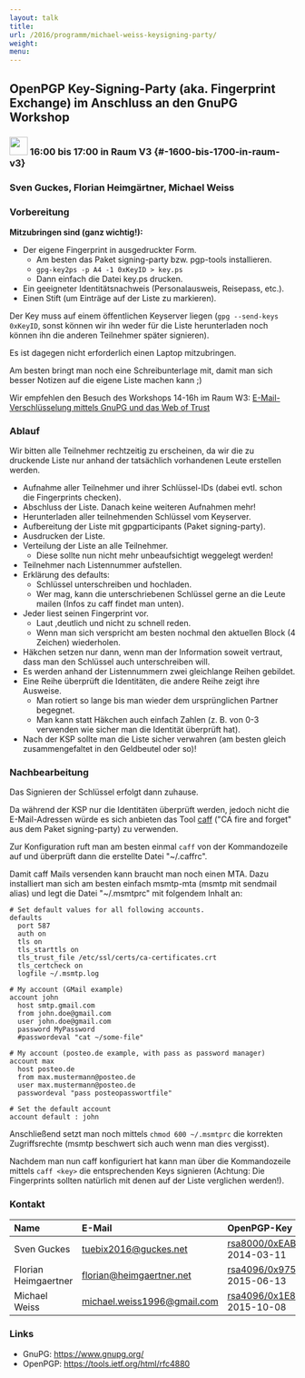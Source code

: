 ```yaml
---
layout: talk
title:
url: /2016/programm/michael-weiss-keysigning-party/
weight:
menu:
---
```

## OpenPGP Key-Signing-Party (aka. Fingerprint Exchange) im Anschluss an den GnuPG Workshop

### <img height = "32" src="../../../images/workshop.svg"> 16:00 bis 17:00 in Raum V3 {#-1600-bis-1700-in-raum-v3}

### Sven Guckes, Florian Heimgärtner, Michael Weiss

### Vorbereitung

**Mitzubringen sind (ganz wichtig!):**

* Der eigene Fingerprint in ausgedruckter Form.
    * Am besten das Paket signing-party bzw. pgp-tools installieren.
    * `gpg-key2ps -p A4 -1 0xKeyID > key.ps`
    * Dann einfach die Datei key.ps drucken.
* Ein geeigneter Identitätsnachweis (Personalausweis, Reisepass, etc.).
* Einen Stift (um Einträge auf der Liste zu markieren).

Der Key muss auf einem öffentlichen Keyserver liegen (`gpg --send-keys 0xKeyID`,
sonst können wir ihn weder für die Liste herunterladen noch können ihn die
anderen Teilnehmer später signieren).

Es ist dagegen nicht erforderlich einen Laptop mitzubringen.

Am besten bringt man noch eine Schreibunterlage mit, damit man sich besser
Notizen auf die eigene Liste machen kann ;)

Wir empfehlen den Besuch des Workshops 14-16h im Raum W3:
[E-Mail-Verschlüsselung mittels GnuPG und das Web of Trust](../michael-weiss-e-mail-verschluesselung-mittels-gnupg-und-das-web-of-trust)

### Ablauf

Wir bitten alle Teilnehmer rechtzeitig zu erscheinen, da wir die zu druckende
Liste nur anhand der tatsächlich vorhandenen Leute erstellen werden.

* Aufnahme aller Teilnehmer und ihrer Schlüssel-IDs (dabei evtl. schon die
  Fingerprints checken).
* Abschluss der Liste. Danach keine weiteren Aufnahmen mehr!
* Herunterladen aller teilnehmenden Schlüssel vom Keyserver.
* Aufbereitung der Liste mit gpgparticipants (Paket signing-party).
* Ausdrucken der Liste.
* Verteilung der Liste an alle Teilnehmer.
    * Diese sollte nun nicht mehr unbeaufsichtigt weggelegt werden!
* Teilnehmer nach Listennummer aufstellen.
* Erklärung des defaults:
    * Schlüssel unterschreiben und hochladen.
    * Wer mag, kann die unterschriebenen Schlüssel gerne an die Leute mailen
      (Infos zu caff findet man unten).
* Jeder liest seinen Fingerprint vor.
    * Laut ,deutlich und nicht zu schnell reden.
    * Wenn man sich verspricht am besten nochmal den aktuellen Block (4 Zeichen)
      wiederholen.
* Häkchen setzen nur dann, wenn man der Information  soweit vertraut, dass man
  den Schlüssel auch unterschreiben will.
* Es werden anhand der Listennummern zwei gleichlange Reihen gebildet.
* Eine Reihe überprüft die Identitäten, die andere Reihe zeigt ihre Ausweise.
    * Man rotiert so lange bis man wieder dem ursprünglichen Partner begegnet.
    * Man kann statt Häkchen auch einfach Zahlen (z. B. von 0-3 verwenden wie
      sicher man die Identität überprüft hat).
* Nach der KSP sollte man die Liste sicher verwahren (am besten gleich
  zusammengefaltet in den Geldbeutel oder so)!

### Nachbearbeitung

Das Signieren der Schlüssel erfolgt dann zuhause.

Da während der KSP nur die Identitäten überprüft werden, jedoch nicht die
E-Mail-Adressen würde es sich anbieten das Tool
[caff](https://pgp-tools.alioth.debian.org/) ("CA fire and forget" aus dem Paket
signing-party) zu verwenden.

Zur Konfiguration ruft man am besten einmal `caff` von der Kommandozeile auf und
überprüft dann die erstellte Datei "~/.caffrc".

Damit caff Mails versenden kann braucht man noch einen MTA. Dazu installiert man
sich am besten einfach msmtp-mta (msmtp mit sendmail alias) und legt die Datei
"~/.msmtprc" mit folgendem Inhalt an:

```
# Set default values for all following accounts.
defaults
  port 587
  auth on
  tls on
  tls_starttls on
  tls_trust_file /etc/ssl/certs/ca-certificates.crt
  tls_certcheck on
  logfile ~/.msmtp.log

# My account (GMail example)
account john
  host smtp.gmail.com
  from john.doe@gmail.com
  user john.doe@gmail.com
  password MyPassword
  #passwordeval "cat ~/some-file"

# My account (posteo.de example, with pass as password manager)
account max
  host posteo.de
  from max.mustermann@posteo.de
  user max.mustermann@posteo.de
  passwordeval "pass posteopasswortfile"

# Set the default account
account default : john
```

Anschließend setzt man noch mittels `chmod 600 ~/.msmtprc` die korrekten
Zugriffsrechte (msmtp beschwert sich auch wenn man dies vergisst).

Nachdem man nun caff konfiguriert hat kann man über die Kommandozeile mittels
`caff <key>` die entsprechenden Keys signieren (Achtung: Die Fingerprints
sollten natürlich mit denen auf der Liste verglichen werden!).

### Kontakt

| Name                 | E-Mail                        | OpenPGP-Key (Creation date)                                                                                                                |
| :------------------- | :---------------------------- | :----------------------------------------------------------------------------------------------------------------------------------------- |
| Sven    Guckes       | <tuebix2016@guckes.net>       | [rsa8000/0xEAB97F200185391B](https://sks-keyservers.net/pks/lookup?op=vindex&search=0xEAB97F200185391B&fingerprint=on&exact=on) 2014-03-11 |
| Florian Heimgaertner | <florian@heimgaertner.net>    | [rsa4096/0x975D004EEF4515A5](https://sks-keyservers.net/pks/lookup?op=vindex&search=0x975D004EEF4515A5&fingerprint=on&exact=on) 2015-06-13 |
| Michael Weiss        | <michael.weiss1996@gmail.com> | [rsa4096/0x1E8B02C29318BA46](https://sks-keyservers.net/pks/lookup?op=vindex&search=0x1E8B02C29318BA46&fingerprint=on&exact=on) 2015-10-08 |

### Links

- GnuPG: <a href="https://www.gnupg.org/" target="_blank">https://www.gnupg.org/</a>
- OpenPGP: <a href="https://tools.ietf.org/html/rfc4880" target="_blank">https://tools.ietf.org/html/rfc4880</a>
